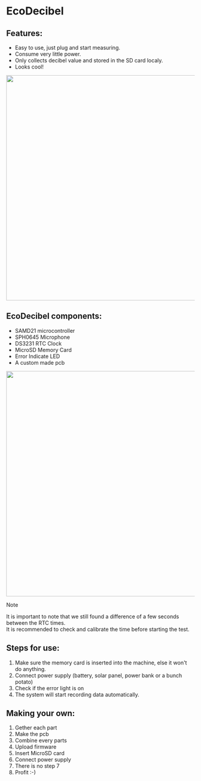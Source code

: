 # EcoDecibel


## Features:
* Easy to use, just plug and start measuring.  
* Consume very little power.  
* Only collects decibel value and stored in the SD card localy.
* Looks cool!

<p align="center">
<img src="https://github.com/SCWhite/EcoDecible/assets/11376362/8538c3b6-0a91-4a51-98a7-f5913ca7396b" width="600">
</p>



## EcoDecibel components: 
* SAMD21 microcontroller 
* SPH0645 Microphone
* DS3231 RTC Clock
* MicroSD Memory Card
* Error Indicate LED
* A custom made pcb

<p align="center">
<img src="https://github.com/SCWhite/EcoDecible/assets/11376362/79f6c2ee-d813-4f2f-b3f6-9bfdab01b7bd" width="600">
</p>



> [!NOTE]
> It is important to note that we still found a difference of a few seconds between the RTC times.  
> It is recommended to check and calibrate the time before starting the test.


## Steps for use:
1. Make sure the memory card is inserted into the machine, else it won't do anything.
2. Connect power supply (battery, solar panel, power bank or a bunch potato)
3. Check if the error light is on
4. The system will start recording data automatically.

## Making your own:
1. Gether each part
2. Make the pcb
3. Combine every parts
4. Upload firmware
5. Insert MicroSD card
6. Connect power supply
7. There is no step 7
8. Profit :-) 






